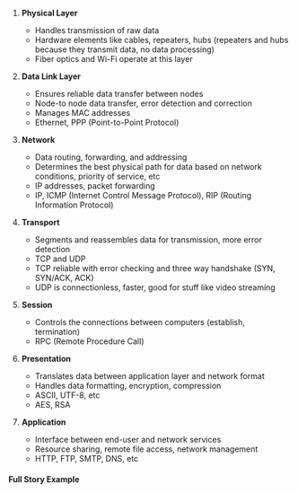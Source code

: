 
1. **Physical Layer**
	* Handles transmission of raw data
	* Hardware elements like cables, repeaters, hubs (repeaters and hubs because they transmit data, no data processing)
	* Fiber optics and Wi-Fi operate at this layer

2. **Data Link Layer**
	* Ensures reliable data transfer between nodes
	* Node-to node data transfer, error detection and correction
	* Manages MAC addresses
	* Ethernet, PPP (Point-to-Point Protocol)

3. **Network**
	* Data routing, forwarding, and addressing
	* Determines the best physical path for data based on network conditions, priority of service, etc
	* IP addresses, packet forwarding
	* IP, ICMP (Internet Control Message Protocol), RIP (Routing Information Protocol)

4. **Transport**
	* Segments and reassembles data for transmission, more error detection
	* TCP and UDP
	* TCP reliable with error checking and three way handshake (SYN, SYN/ACK, ACK)
	* UDP is connectionless, faster, good for stuff like video streaming

5. **Session**
	* Controls the connections between computers (establish, termination)
	* RPC (Remote Procedure Call)

6. **Presentation**
	* Translates data between application layer and network format
	* Handles data formatting, encryption, compression
	* ASCII, UTF-8, etc
	* AES, RSA

7. **Application**
	* Interface between end-user and network services
	* Resource sharing, remote file access, network management
	* HTTP, FTP, SMTP, DNS, etc

#### Full Story Example
 